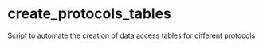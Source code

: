 # create_protocols_tables
Script to automate the creation of data access tables for different protocols

